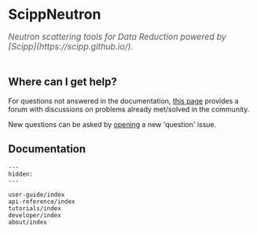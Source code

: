 # ScippNeutron

<span style="font-size:1.2em;font-style:italic;color:#5a5a5a">
  Neutron scattering tools for Data Reduction powered by [Scipp](https://scipp.github.io/).
  </br></br>
</span>


## Where can I get help?

For questions not answered in the documentation,
[this page](https://github.com/scipp/scippneutron/issues?utf8=%E2%9C%93&q=label%3Aquestion)
provides a forum with discussions on problems already met/solved in the community.

New questions can be asked by
[opening](https://github.com/scipp/scippneutron/issues/new?assignees=&labels=question&template=question.md&title=)
a new 'question' issue.

## Documentation

```{toctree}
---
hidden:
---

user-guide/index
api-reference/index
tutorials/index
developer/index
about/index
```
